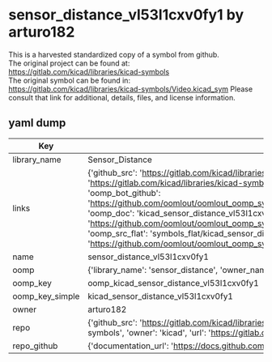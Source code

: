 # sensor_distance_vl53l1cxv0fy1 by arturo182  
This is a harvested standardized copy of a symbol from github.  
The original project can be found at:  
https://gitlab.com/kicad/libraries/kicad-symbols  
The original symbol can be found in:
https://gitlab.com/kicad/libraries/kicad-symbols/Video.kicad_sym
Please consult that link for additional, details, files, and license information.  
## yaml dump  
| Key | Value |  
| --- | --- |  
| library_name | Sensor_Distance |  
| links | {'github_src': 'https://gitlab.com/kicad/libraries/kicad-symbols/Video.kicad_sym', 'github_src_repo': 'https://gitlab.com/kicad/libraries/kicad-symbols', 'oomp_bot': 'kicad_sensor_distance_vl53l1cxv0fy1/working', 'oomp_bot_github': 'https://github.com/oomlout/oomlout_oomp_symbol_bot/tree/main/kicad_sensor_distance_vl53l1cxv0fy1/working', 'oomp_doc': 'kicad_sensor_distance_vl53l1cxv0fy1/working', 'oomp_doc_github': 'https://github.com/oomlout/oomlout_oomp_symbol_doc/tree/main/kicad_sensor_distance_vl53l1cxv0fy1/working', 'oomp_src_flat': 'symbols_flat/kicad_sensor_distance_vl53l1cxv0fy1/working', 'oomp_src_flat_github': 'https://github.com/oomlout/oomlout_oomp_symbol_src/tree/main/kicad_sensor_distance_vl53l1cxv0fy1/working'} |  
| name | sensor_distance_vl53l1cxv0fy1 |  
| oomp | {'library_name': 'sensor_distance', 'owner_name': 'kicad', 'symbol_name': 'sensor_distance_vl53l1cxv0fy1'} |  
| oomp_key | oomp_kicad_sensor_distance_vl53l1cxv0fy1 |  
| oomp_key_simple | kicad_sensor_distance_vl53l1cxv0fy1 |  
| owner | arturo182 |  
| repo | {'github_src': 'https://gitlab.com/kicad/libraries/kicad-symbols/Video.kicad_sym', 'name': 'libraries/kicad-symbols', 'owner': 'kicad', 'url': 'https://gitlab.com/kicad/libraries/kicad-symbols'} |  
| repo_github | {'documentation_url': 'https://docs.github.com/rest/repos/repos#get-a-repository', 'message': 'Not Found'} |  

